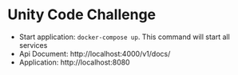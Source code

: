 # Unity Code Challenge

- Start application: `docker-compose up`. This command will start all services
- Api Document: http://localhost:4000/v1/docs/
- Application:  http://localhost:8080

